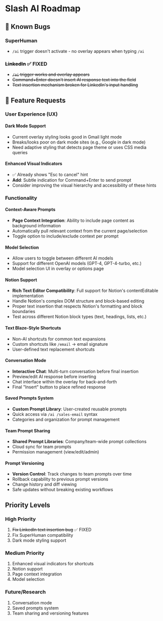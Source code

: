 # Slash AI Roadmap

## 🐛 Known Bugs

### SuperHuman
- `/ai` trigger doesn't activate - no overlay appears when typing `/ai`

### ~~LinkedIn~~ ✅ FIXED
- ~~`/ai` trigger works and overlay appears~~
- ~~Command+Enter doesn't insert AI response text into the field~~
- ~~Text insertion mechanism broken for LinkedIn's input handling~~

## 🚀 Feature Requests

### User Experience (UX)

#### Dark Mode Support
- Current overlay styling looks good in Gmail light mode
- Breaks/looks poor on dark mode sites (e.g., Google in dark mode)
- Need adaptive styling that detects page theme or uses CSS media queries

#### Enhanced Visual Indicators
- ✅ Already shows "Esc to cancel" hint
- **Add**: Subtle indication for Command+Enter to send prompt
- Consider improving the visual hierarchy and accessibility of these hints

### Functionality

#### Context-Aware Prompts
- **Page Context Integration**: Ability to include page content as background information
- Automatically pull relevant context from the current page/selection
- Toggle option to include/exclude context per prompt

#### Model Selection
- Allow users to toggle between different AI models
- Support for different OpenAI models (GPT-4, GPT-4-turbo, etc.)
- Model selection UI in overlay or options page

#### Notion Support
- **Rich Text Editor Compatibility**: Full support for Notion's contentEditable implementation
- Handle Notion's complex DOM structure and block-based editing
- Proper text insertion that respects Notion's formatting and block boundaries
- Test across different Notion block types (text, headings, lists, etc.)

#### Text Blaze-Style Shortcuts
- Non-AI shortcuts for common text expansions
- Custom shortcuts like `/email` → email signature
- User-defined text replacement shortcuts

#### Conversation Mode
- **Interactive Chat**: Multi-turn conversation before final insertion
- Preview/edit AI response before inserting
- Chat interface within the overlay for back-and-forth
- Final "Insert" button to place refined response

#### Saved Prompts System
- **Custom Prompt Library**: User-created reusable prompts
- Quick access via `/ai /sales-email` syntax
- Categories and organization for prompt management

#### Team Prompt Sharing
- **Shared Prompt Libraries**: Company/team-wide prompt collections
- Cloud sync for team prompts
- Permission management (view/edit/admin)

#### Prompt Versioning
- **Version Control**: Track changes to team prompts over time
- Rollback capability to previous prompt versions
- Change history and diff viewing
- Safe updates without breaking existing workflows

## Priority Levels

### High Priority
1. ~~Fix LinkedIn text insertion bug~~ ✅ FIXED
2. Fix SuperHuman compatibility
3. Dark mode styling support

### Medium Priority
1. Enhanced visual indicators for shortcuts
2. Notion support
3. Page context integration
4. Model selection

### Future/Research
1. Conversation mode
2. Saved prompts system
3. Team sharing and versioning features